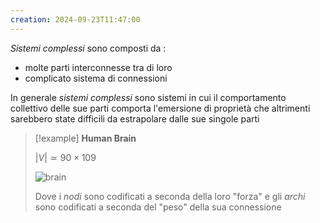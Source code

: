 ```yaml
---
creation: 2024-09-23T11:47:00
---
```

*Sistemi complessi* sono composti da : 
+ molte parti interconnesse tra di loro
+ complicato sistema di connessioni

In generale *sistemi complessi* sono sistemi in cui il comportamento collettivo delle sue parti comporta l'emersione di proprietà che altrimenti sarebbero state difficili da estrapolare dalle sue singole parti

>[!example] 
> **Human Brain**
> 
> $|V| \simeq 90 \times 109$ 
> 
>![brain](https://upload.wikimedia.org/wikipedia/commons/e/ef/Network_representation_of_brain_connectivity.JPG)
>
>Dove i *nodi* sono codificati a seconda della loro "forza" e gli *archi* sono codificati a seconda del "peso" della sua connessione

